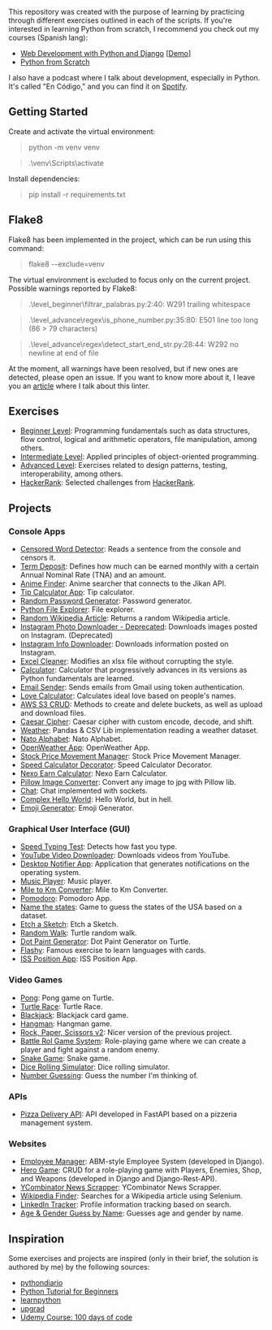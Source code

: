 This repository was created with the purpose of learning by practicing through different exercises outlined in each of the scripts. 
If you're interested in learning Python from scratch, 
I recommend you check out my courses (Spanish lang):
- [Web Development with Python and Django](https://www.udemy.com/course/desarrollo-de-sitios-web-con-python-3-con-django/?referralCode=A491B0944C634BFAA48C) [[Demo](https://www.youtube.com/playlist?list=PLp7PPjAxisAICL8_g0lmC3thJvHW5Hbe3)]
- [Python from Scratch](https://www.youtube.com/playlist?list=PLp7PPjAxisALk2zFlMx3DzT1MytOEGUmF)

I also have a podcast where I talk about development, especially in Python. 
It's called "En Código," and you can find it on [Spotify](https://podcasters.spotify.com/pod/show/maxi-burgos9).

## Getting Started
Create and activate the virtual environment:

> python -m venv venv

> .\venv\Scripts\activate

Install dependencies:

> pip install -r requirements.txt

## Flake8
Flake8 has been implemented in the project, which can be run using this command:
> flake8 --exclude=venv

The virtual environment is excluded to focus only on the current project.
Possible warnings reported by Flake8:
> .\level_beginner\filtrar_palabras.py:2:40: W291 trailing whitespace

> .\level_advance\regex\is_phone_number.py:35:80: E501 line too long (86 > 79 characters)

> .\level_advance\regex\detect_start_end_str.py:28:44: W292 no newline at end of file

At the moment, all warnings have been resolved, but if new ones are detected, please open an issue. If you want to know more about it, I leave you an [article](https://dev.to/maxwellnewage/diario-de-python-17-un-paseo-por-flake8-33do) where I talk about this linter.

## Exercises
- [Beginner Level](level_beginner/README.md): Programming fundamentals such as data structures, flow control, logical and arithmetic operators, file manipulation, among others.
- [Intermediate Level](level_intermediate/README.md): Applied principles of object-oriented programming.
- [Advanced Level](level_advance/README.md): Exercises related to design patterns, testing, interoperability, among others.
- [HackerRank](hackerrank/README.md): Selected challenges from [HackerRank](https://www.hackerrank.com/).

## Projects
### Console Apps
- [Censored Word Detector](projects/bad_word_detector.py): Reads a sentence from the console and censors it.
- [Term Deposit](projects/plazo_fijo.py): Defines how much can be earned monthly with a certain Annual Nominal Rate (TNA) and an amount.
- [Anime Finder](projects/anime_finder.py): Anime searcher that connects to the Jikan API.
- [Tip Calculator App](projects/tip_calculator_app.py): Tip calculator.
- [Random Password Generator](projects/random_password_generator.py): Password generator.
- [Python File Explorer](projects/file_manager.py): File explorer.
- [Random Wikipedia Article](projects/rand_wiki_article.py): Returns a random Wikipedia article.
- [Instagram Photo Downloader - Deprecated](projects/ig_photo_downloader_deprecated.py): Downloads images posted on Instagram. (Deprecated)
- [Instagram Info Downloader](projects/ig_info_downloader.py): Downloads information posted on Instagram.
- [Excel Cleaner](projects/excel_cleaner/main.py): Modifies an xlsx file without corrupting the style.
- [Calculator](projects/calculadora): Calculator that progressively advances in its versions as Python fundamentals are learned.
- [Email Sender](projects/email_sender): Sends emails from Gmail using token authentication.
- [Love Calculator](projects/love_calculator.py): Calculates ideal love based on people's names.
- [AWS S3 CRUD](projects/aws_s3_crud/main.py): Methods to create and delete buckets, as well as upload and download files.
- [Caesar Cipher](projects/caesar_cipher.py): Caesar cipher with custom encode, decode, and shift.
- [Weather](projects/weather/main.py): Pandas & CSV Lib implementation reading a weather dataset.
- [Nato Alphabet](projects/nato/main.py): Nato Alphabet.
- [OpenWeather App](projects/open_weather.py): OpenWeather App.
- [Stock Price Movement Manager](projects/stock_price_movement_manager.py): Stock Price Movement Manager.
- [Speed Calculator Decorator](projects/speed_calc_decorator.py): Speed Calculator Decorator.
- [Nexo Earn Calculator](projects/nexo_earn_calculator/main.py): Nexo Earn Calculator.
- [Pillow Image Converter](projects/image_converter): Convert any image to jpg with Pillow lib.
- [Chat](projects/chat): Chat implemented with sockets.
- [Complex Hello World](projects/complex_hello_world): Hello World, but in hell.
- [Emoji Generator](projects/emoji_generator.py): Emoji Generator.

### Graphical User Interface (GUI)
- [Speed Typing Test](projects/speed_typing_test.py): Detects how fast you type.
- [YouTube Video Downloader](projects/yt_video_downloader.py): Downloads videos from YouTube.
- [Desktop Notifier App](projects/desktop_notifier_app/main.py): Application that generates notifications on the operating system.
- [Music Player](projects/music_player/main.py): Music player.
- [Mile to Km Converter](projects/mile_km_converter.py): Mile to Km Converter.
- [Pomodoro](projects/pomodoro/main.py): Pomodoro App.
- [Name the states](projects/name_the_states/main.py): Game to guess the states of the USA based on a dataset.
- [Etch a Sketch](projects/etch_a_sketch.py): Etch a Sketch.
- [Random Walk](projects/random_walk.py): Turtle random walk.
- [Dot Paint Generator](projects/dot_paint_generator/main.py): Dot Paint Generator on Turtle.
- [Flashy](projects/flashy/main.py): Famous exercise to learn languages with cards.
- [ISS Position App](projects/iss_position/main.py): ISS Position App.

### Video Games
- [Pong](projects/pong/main.py): Pong game on Turtle.
- [Turtle Race](projects/turtle_race/main.py): Turtle Race.
- [Blackjack](projects/blackjack.py): Blackjack card game.
- [Hangman](projects/hangman.py): Hangman game.
- [Rock, Paper, Scissors v2](https://replit.com/@maxwellnewage/python-rock-paper-scissors-game): Nicer version of the previous project.
- [Battle Rol Game System](projects/battle_rol_game_system/main.py): Role-playing game where we can create a player and fight against a random enemy.
- [Snake Game](projects/snake_game/main.py): Snake game.
- [Dice Rolling Simulator](projects/dice_rolling_simulator.py): Dice rolling simulator.
- [Number Guessing](projects/number_guessing.py): Guess the number I'm thinking of.

### APIs
- [Pizza Delivery API](https://github.com/maxwellnewage/fastapi-pizza-delivery-api): API developed in FastAPI based on a pizzeria management system.

### Websites
- [Employee Manager](https://github.com/maxwellnewage/udemy-django-employee-manager): ABM-style Employee System (developed in Django).
- [Hero Game](https://github.com/maxwellnewage/udemy-django-hero-game): CRUD for a role-playing game with Players, Enemies, Shop, and Weapons (developed in Django and Django-Rest-API).
- [YCombinator News Scrapper](projects/scrapper_ycombinator.py): YCombinator News Scrapper.
- [Wikipedia Finder](/projects/wikipedia_finder.py): Searches for a Wikipedia article using Selenium.
- [LinkedIn Tracker](/projects/linkedin_tracker/main.py): Profile information tracking based on search.
- [Age & Gender Guess by Name](projects/age_gender_guess/main.py): Guesses age and gender by name.

## Inspiration
Some exercises and projects are inspired (only in their brief, the solution is authored by me) by the following sources:
- [pythondiario](https://pythondiario.com/ejercicios-de-programacion-python)
- [Python Tutorial for Beginners](https://youtu.be/B9nFMZIYQl0)
- [learnpython](https://www.learnpython.org/)
- [upgrad](https://www.upgrad.com/blog/python-projects-ideas-topics-beginners/)
- [Udemy Course: 100 days of code](https://www.udemy.com/course/100-days-of-code/)

